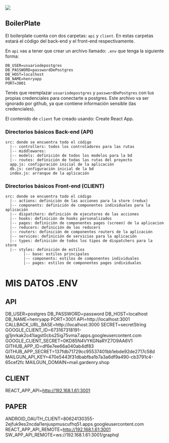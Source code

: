 <p align='left'>
    <img src='https://static.wixstatic.com/media/85087f_0d84cbeaeb824fca8f7ff18d7c9eaafd~mv2.png/v1/fill/w_160,h_30,al_c,q_85,usm_0.66_1.00_0.01/Logo_completo_Color_1PNG.webp' </img>
</p>

## BoilerPlate

El boilerplate cuenta con dos carpetas: `api` y `client`. En estas carpetas estará el código del back-end y el front-end respectivamente.

En `api` vas a tener que crear un archivo llamado: `.env` que tenga la siguiente forma:

```
DB_USER=usuariodepostgres
DB_PASSWORD=passwordDePostgres
DB_HOST=localhost
DB_NAME=henryapp
PORT=3001
```

Tenés que reemplazar `usuariodepostgres` y `passwordDePostgres` con tus propias credenciales para conectarte a postgres. Este archivo va ser ignorado por github, ya que contiene información sensible (las credenciales).

El contenido de `client` fue creado usando: Create React App.

### Directorios básicos Back-end (API)
````
src: donde se encuentra todo el código
  |-- controllers: todos los controladores para las rutas
  |-- middlewares: 
  |-- models: definición de todos los modelos para la bd
  |-- routes: definición de todas las rutas del proyecto
  app.js: configuración inicial de la aplicación
  db.js: configuración inicial de la bd
  index.js: arranque de la aplicación
````
### Directorios básicos Front-end (CLIENT)
````
src: donde se encuentra todo el código
  |-- actions: definición de las acciones para la store (redux)
  |-- components: definición de componentes individuales para la aplicación
  |-- dispatchers: definición de ejecutores de las acciones
  |-- hooks: definición de hooks personalizados
  |-- pages: definición de componentes pages (screen) de la aplicacion
  |-- reducers: definición de los reducers
  |-- routers: definición de componentes routers de la aplicación
  |-- services: definición de servicios para la aplicación
  |-- types: definición de todos los tipos de dispatchers para la store
  |-- styles: definición de estilos  
        |-- base: estilos principales
        |-- components: estilos de componentes individuales
        |-- pages: estilos de componentes pages individuales
````
 
# MIS DATOS .ENV

## API
DB_USER=postgres
DB_PASSWORD=password
DB_HOST=localhost
DB_NAME=henryapp
PORT=3001
API=http://localhost:3001
CALLBACK_URL_BASE=http://localhost:3000
SECRET=secretString
GOOGLE_CLIENT_ID=673167318191-gj1jnrkak2o41iagst0cbs25ig75vma7.apps.googleusercontent.com
GOOGLE_CLIENT_SECRET=0KD85N4VYKGNaRYZ7O9AA6V1
GITHUB_APP_ID=df6e7ee66a040ab4df83
GITHUB_APP_SECRET=137fdb71729cc95537401bb1ebde92de2717c58d
MAILGUN_API_KEY=470e5443f31dbabfba1b7a3a6df9a490-cb3791c4-65cef2fc
MAILGUN_DOMAIN=mail.gardenry.shop


## CLIENT
REACT_APP_API=http://192.168.1.61:3001

## PAPER
<!-- # REACT_APP_API_REMOTE=http://api.gardenry.shop:3002 -->
ANDROID_OAUTH_CLIENT=80624130355-2ejfuk9es2ncdal1enjuspmuscufhq51.apps.googleusercontent.com
REACT_APP_API_REMOTE=http://192.168.1.61:3001
SW_APP_API_REMOTE=ws://192.168.1.61:3001/graphql